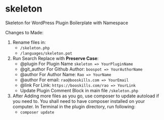 # skeleton
Skeleton for WordPress Plugin Boilerplate with Namespace


Changes to Made:

1. Rename files in:
    * `/skeleton.php`
    * `/languages/skeleton.pot`
2. Run Search Replace with **Preserve Case**:
    * @plugin For Plugin Name `skeleton => YourPluginName`
    * @git_author For Github Author: `boospot => YourAuthorName`
    * @author For Author Name: `Rao => YourName`
    * @author For email: `rao@booskills.com => YourEmail`
    * @link For Link: `https://booskills.com/rao => YourLink`
    * Update Plugin Comment Block in main file `/skeleton.php`
3. After Adding more files as you go, use composer to update autoload if you need to. You shall need to have composer installed on your computer. In Terminal in the plugin directory, run following:
    *  `composer update`
 